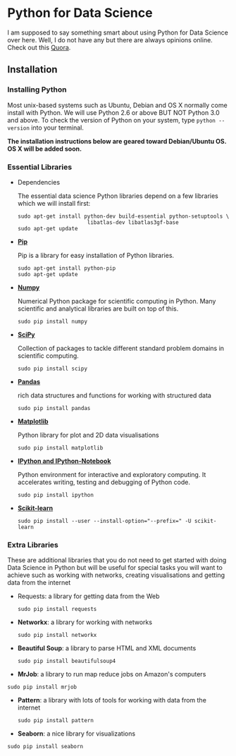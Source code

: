 # Python for Data Science

  I am supposed to say something smart about using Python for Data Science over here.  Well, I do not have any but there are always opinions online. Check out this [Quora](http://www.quora.com/Why-is-Python-a-language-of-choice-for-data-scientists).

## Installation

### Installing Python

Most unix-based systems such as Ubuntu, Debian and OS X normally come install with Python. We will use Python 2.6 or above BUT NOT Python 3.0 and above. To check the version of Python on your system, type `python --version` into your terminal.

**The installation instructions below are geared toward Debian/Ubuntu OS. OS X will be added soon.**

### Essential Libraries
+ Dependencies

  The essential data science Python libraries depend on a few libraries which we will install first:

  ```
  sudo apt-get install python-dev build-essential python-setuptools \
                        libatlas-dev libatlas3gf-base
  sudo apt-get update
  ```

+ **[Pip](https://pip.pypa.io/en/latest/user_guide.html)**

  Pip is a library for easy installation of Python libraries.

  ```
  sudo apt-get install python-pip
  sudo apt-get update
  ```

+ **[Numpy](http://www.numpy.org/)**

  Numerical Python package for scientific computing in Python. Many scientific and analytical libraries are built on top of this.

  ```
  sudo pip install numpy
  ```

+ **[SciPy](http://scipy.org/scipylib/index.html)**

  Collection of packages to tackle different standard problem domains in scientific computing.

  ```
  sudo pip install scipy
  ```

+ **[Pandas](http://pandas.pydata.org/)**

  rich data structures and functions for working with structured data

  ```
  sudo pip install pandas
  ```

+ **[Matplotlib](http://matplotlib.org/)**

  Python library for plot and 2D data visualisations

  ```
  sudo pip install matplotlib
  ```

+ **[IPython and IPython-Notebook](http://ipython.org/)**

  Python environment for interactive and exploratory computing. It accelerates writing, testing and debugging of Python code.

  ```
  sudo pip install ipython
  ```

+ **[Scikit-learn](http://scikit-learn.org/stable/)**

  ```
  sudo pip install --user --install-option="--prefix=" -U scikit-learn
  ```

### Extra Libraries

  These are additional libraries that you do not need to get started with doing Data Science in Python but will be useful for special tasks you will want to achieve such as working with networks, creating visualisations and getting data from the internet

+ Requests: a library for getting data from the Web

  ```
  sudo pip install requests
  ```

+ **Networkx**: a library for working with networks
  ```
  sudo pip install networkx
  ```

+ **Beautiful Soup**: a library to parse HTML and XML documents
  ```
  sudo pip install beautifulsoup4
  ```

+ **MrJob**: a library to run map reduce jobs on Amazon's computers
 ```
 sudo pip install mrjob
 ```

+ **Pattern**: a library with lots of tools for working with data from the internet
  ```
  sudo pip install pattern
  ```
+  **Seaborn**: a nice library for visualizations
  ```
  sudo pip install seaborn
  ```
